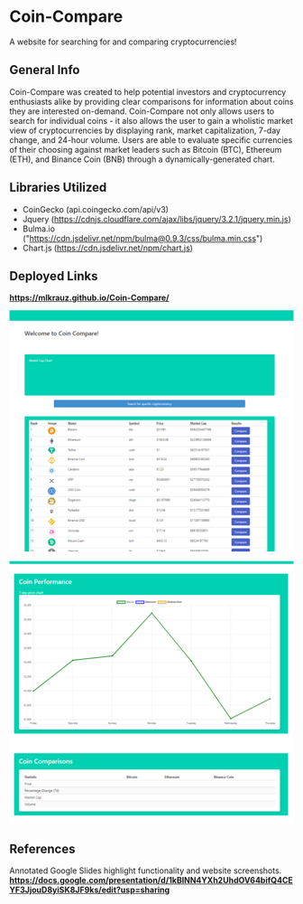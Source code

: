 # Coin-Compare
A website for searching for and comparing cryptocurrencies!

## General Info

Coin-Compare was created to help potential investors and cryptocurrency enthusiasts alike by providing clear comparisons for information about coins they are interested on-demand. Coin-Compare not only allows users to search for individual coins - it also allows the user to gain a wholistic market view of cryptocurrencies by displaying rank, market capitalization, 7-day change, and 24-hour volume. Users are able to evaluate specific currencies of their choosing against market leaders such as Bitcoin (BTC), Ethereum (ETH), and Binance Coin (BNB) through a dynamically-generated chart. 

## Libraries Utilized 
* CoinGecko (api.coingecko.com/api/v3)
* Jquery (https://cdnjs.cloudflare.com/ajax/libs/jquery/3.2.1/jquery.min.js)
* Bulma.io ("https://cdn.jsdelivr.net/npm/bulma@0.9.3/css/bulma.min.css")
* Chart.js (https://cdn.jsdelivr.net/npm/chart.js)

## Deployed Links
**https://mlkrauz.github.io/Coin-Compare/**

![The front page of Coin Compare](./assets/images/indexPreview.png)

![The results page of Coin Compare](./assets/images/resultPreview.PNG)

## References 

Annotated Google Slides highlight functionality and website screenshots.
**https://docs.google.com/presentation/d/1kBlNN4YXh2UhdOV64bifQ4CEYF3JjouD8yiSK8JF9ks/edit?usp=sharing**

